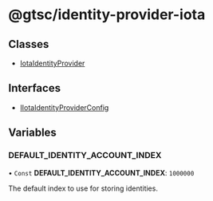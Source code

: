 # @gtsc/identity-provider-iota

## Classes

- [IotaIdentityProvider](classes/IotaIdentityProvider.md)

## Interfaces

- [IIotaIdentityProviderConfig](interfaces/IIotaIdentityProviderConfig.md)

## Variables

### DEFAULT\_IDENTITY\_ACCOUNT\_INDEX

• `Const` **DEFAULT\_IDENTITY\_ACCOUNT\_INDEX**: ``1000000``

The default index to use for storing identities.
